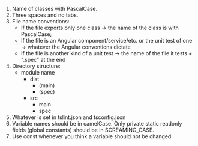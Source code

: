 1. Name of classes with PascalCase.
2. Three spaces and no tabs.
3. File name conventions:
   - If the file exports only one class -> the name of the class is with PascalCase;
   - If the file is an Angular component/service/etc. or the unit test of one -> whatever the Angular conventions dictate
   - If the file is another kind of a unit test -> the name of the file it tests + ".spec" at the end
4. Directory structure:
   - module name
      - dist
         - (main)
         - (spec)
      - src
         - main
         - spec
5. Whatever is set in tslint.json and tsconfig.json
6. Variable names should be in camelCase.
   Only private static readonly fields (global constants) should be in SCREAMING_CASE.
7. Use const whenever you think a variable should not be changed
